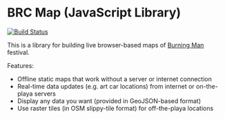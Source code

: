 # BRC Map (JavaScript Library)

[![Build Status](https://travis-ci.org/brcmap/brcmapjs.svg?branch=master)](https://travis-ci.org/brcmap/brcmapjs)

This is a library for building live browser-based maps of [Burning Man](https://burningman.org/) festival. 

Features:

- Offline static maps that work without a server or internet connection
- Real-time data updates (e.g. art car locations) from internet or on-the-playa servers
- Display any data you want (provided in GeoJSON-based format)
- Use raster tiles (in OSM slippy-tile format) for off-the-playa locations
